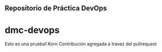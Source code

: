 ## Repositorio de Práctica DevOps
# dmc-devops
Esto es una prueba1
Korn
Contribución agregada a travez del pullrequest